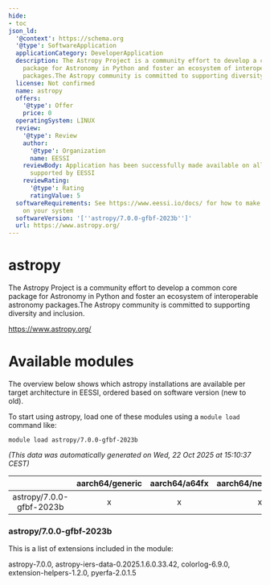 ```yaml
---
hide:
- toc
json_ld:
  '@context': https://schema.org
  '@type': SoftwareApplication
  applicationCategory: DeveloperApplication
  description: The Astropy Project is a community effort to develop a common core
    package for Astronomy in Python and foster an ecosystem of interoperable astronomy
    packages.The Astropy community is committed to supporting diversity and inclusion.
  license: Not confirmed
  name: astropy
  offers:
    '@type': Offer
    price: 0
  operatingSystem: LINUX
  review:
    '@type': Review
    author:
      '@type': Organization
      name: EESSI
    reviewBody: Application has been successfully made available on all architectures
      supported by EESSI
    reviewRating:
      '@type': Rating
      ratingValue: 5
  softwareRequirements: See https://www.eessi.io/docs/ for how to make EESSI available
    on your system
  softwareVersion: '[''astropy/7.0.0-gfbf-2023b'']'
  url: https://www.astropy.org/
---
```


astropy
=======


The Astropy Project is a community effort to develop a common core package for Astronomy in Python and foster an ecosystem of interoperable astronomy packages.The Astropy community is committed to supporting diversity and inclusion.

https://www.astropy.org/
# Available modules


The overview below shows which astropy installations are available per target architecture in EESSI, ordered based on software version (new to old).

To start using astropy, load one of these modules using a `module load` command like:

```shell
module load astropy/7.0.0-gfbf-2023b
```

*(This data was automatically generated on Wed, 22 Oct 2025 at 15:10:37 CEST)*

| |aarch64/generic|aarch64/a64fx|aarch64/neoverse_n1|aarch64/neoverse_v1|aarch64/nvidia/grace|x86_64/generic|x86_64/amd/zen2|x86_64/amd/zen3|x86_64/amd/zen4|x86_64/intel/cascadelake|x86_64/intel/haswell|x86_64/intel/icelake|x86_64/intel/sapphirerapids|x86_64/intel/skylake_avx512|
| :---: | :---: | :---: | :---: | :---: | :---: | :---: | :---: | :---: | :---: | :---: | :---: | :---: | :---: | :---: |
|astropy/7.0.0-gfbf-2023b|x|x|x|x|x|x|x|x|x|x|x|x|x|x|


### astropy/7.0.0-gfbf-2023b

This is a list of extensions included in the module:

astropy-7.0.0, astropy-iers-data-0.2025.1.6.0.33.42, colorlog-6.9.0, extension-helpers-1.2.0, pyerfa-2.0.1.5